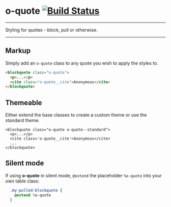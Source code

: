 # o-quote [![Build Status](https://travis-ci.org/Financial-Times/o-quote.svg?branch=master)](https://travis-ci.org/Financial-Times/o-quote)

___
Styling for quotes - block, pull or otherwise.
___

## Markup

Simply add an `o-quote` class to any quote you wish to apply the styles to.

```html
<blockquote class="o-quote">
  <p>...</p>
  <cite class="o-quote__cite">Anonymous</cite>
</blockquote>
```

## Themeable

Either extend the base classes to create a custom theme or use the standard theme.

```
<blockquote class="o-quote o-quote--standard">
  <p>...</p>
  <cite class='o-quote__cite'>Anonymous</cite>
  ...
</blockquote>
```

## Silent mode

If using __o-quote__ in silent mode, `@extend` the placeholder `%o-quote` into your own table class:

```sass
  .my-pulled-blockquote {
    @extend %o-quote
  }
```
